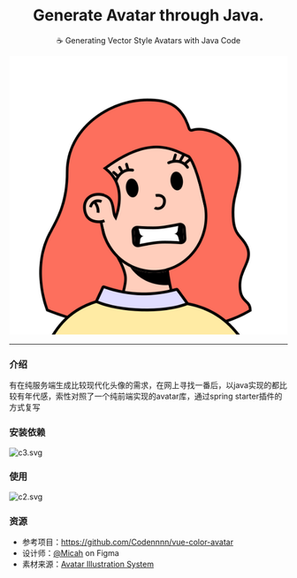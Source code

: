 <div align="center">
  <h1>Generate Avatar through Java.</h1>
  <p>☕ Generating Vector Style Avatars with Java Code</p>

</div>
<div align="center">

![a3.svg](img%2Fa3.svg)

</div>

----
### 介绍
有在纯服务端生成比较现代化头像的需求，在网上寻找一番后，以java实现的都比较有年代感，索性对照了一个纯前端实现的avatar库，通过spring starter插件的方式复写

### 安装依赖

![c3.svg](img%2Fc3.svg)

### 使用

![c2.svg](img%2Fc2.svg)

### 资源
- 参考项目：https://github.com/Codennnn/vue-color-avatar
- 设计师：[@Micah](https://www.figma.com/@Micah) on Figma
- 素材来源：[Avatar Illustration System](https://www.figma.com/community/file/829741575478342595)






